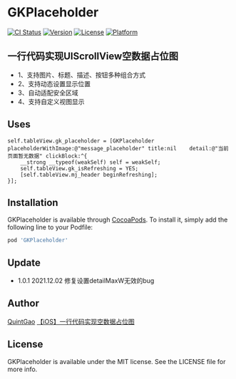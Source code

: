 # GKPlaceholder

[![CI Status](https://img.shields.io/travis/QuintGao/GKPlaceholder.svg?style=flat)](https://travis-ci.org/QuintGao/GKPlaceholder)
[![Version](https://img.shields.io/cocoapods/v/GKPlaceholder.svg?style=flat)](https://cocoapods.org/pods/GKPlaceholder)
[![License](https://img.shields.io/cocoapods/l/GKPlaceholder.svg?style=flat)](https://cocoapods.org/pods/GKPlaceholder)
[![Platform](https://img.shields.io/cocoapods/p/GKPlaceholder.svg?style=flat)](https://cocoapods.org/pods/GKPlaceholder)

## 一行代码实现UIScrollView空数据占位图

* 1、支持图片、标题、描述、按钮多种组合方式    
* 2、支持动态设置显示位置  
* 3、自动适配安全区域
* 4、支持自定义视图显示

## Uses

```
self.tableView.gk_placeholder = [GKPlaceholder placeholderWithImage:@"message_placeholder" title:nil    detail:@"当前页面暂无数据" clickBlock:^{
    __strong __typeof(weakSelf) self = weakSelf;
    self.tableView.gk_isRefreshing = YES;
    [self.tableView.mj_header beginRefreshing];
}];
```

## Installation

GKPlaceholder is available through [CocoaPods](https://cocoapods.org). To install
it, simply add the following line to your Podfile:

```ruby
pod 'GKPlaceholder'
```

## Update

* 1.0.1 2021.12.02  修复设置detailMaxW无效的bug

## Author

[QuintGao](https://github.com/QuintGao)
[【iOS】一行代码实现空数据占位图](https://www.jianshu.com/p/24c3952118c9)

## License

GKPlaceholder is available under the MIT license. See the LICENSE file for more info.
